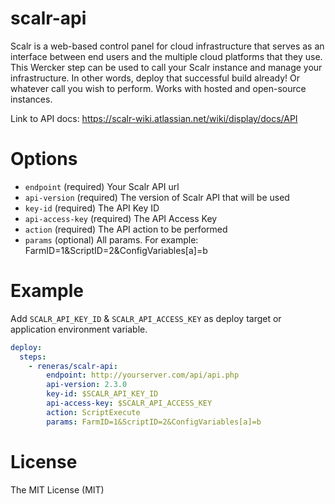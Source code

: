# scalr-api

Scalr is a web-based control panel for cloud infrastructure that serves as an interface between end users and the multiple cloud platforms that they use. This Wercker step can be used to call your Scalr instance and manage your infrastructure. In other words, deploy that successful build already! Or whatever call you wish to perform. Works with hosted and open-source instances.

Link to API docs: https://scalr-wiki.atlassian.net/wiki/display/docs/API

# Options

* `endpoint` (required) Your Scalr API url
* `api-version` (required) The version of Scalr API that will be used
* `key-id` (required) The API Key ID
* `api-access-key` (required) The API Access Key
* `action` (required) The API action to be performed
* `params` (optional) All params. For example: FarmID=1&ScriptID=2&ConfigVariables[a]=b

# Example

Add `SCALR_API_KEY_ID` & `SCALR_API_ACCESS_KEY` as deploy target or application environment variable.

```yaml
deploy:
  steps:
    - reneras/scalr-api:
        endpoint: http://yourserver.com/api/api.php
        api-version: 2.3.0
        key-id: $SCALR_API_KEY_ID
        api-access-key: $SCALR_API_ACCESS_KEY
        action: ScriptExecute
        params: FarmID=1&ScriptID=2&ConfigVariables[a]=b
```

# License

The MIT License (MIT)
